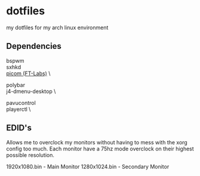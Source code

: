 # dotfiles
my dotfiles for my arch linux environment

## Dependencies
bspwm \
sxhkd \
[picom (FT-Labs)]("https://github.com/FT-Labs/picom") \

polybar \
j4-dmenu-desktop \

pavucontrol \
playerctl \

## EDID's
Allows me to overclock my monitors without having to mess with the xorg config too much. Each monitor have a 75hz mode overclock on their highest possible resolution.

1920x1080.bin - Main Monitor
1280x1024.bin - Secondary Monitor